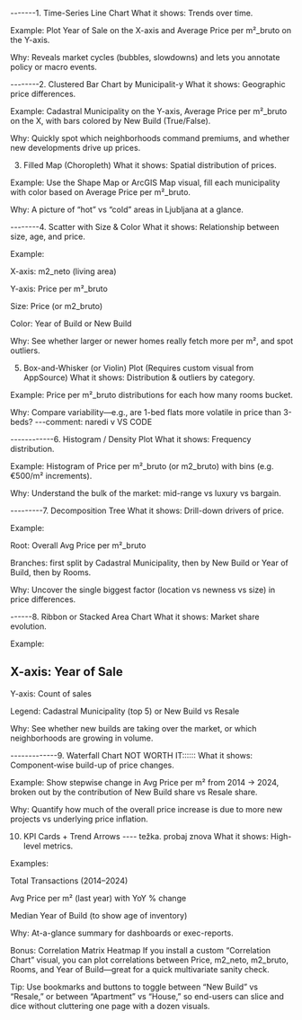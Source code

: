-------1. Time-Series Line Chart
What it shows: Trends over time.

Example: Plot Year of Sale on the X-axis and Average Price per m²_bruto on the Y-axis.

Why: Reveals market cycles (bubbles, slowdowns) and lets you annotate policy or macro events.

--------2. Clustered Bar Chart by Municipalit-y
What it shows: Geographic price differences.

Example: Cadastral Municipality on the Y-axis, Average Price per m²_bruto on the X, with bars colored by New Build (True/False).

Why: Quickly spot which neighborhoods command premiums, and whether new developments drive up prices.

3. Filled Map (Choropleth)
What it shows: Spatial distribution of prices.

Example: Use the Shape Map or ArcGIS Map visual, fill each municipality with color based on Average Price per m²_bruto.

Why: A picture of “hot” vs “cold” areas in Ljubljana at a glance.

--------4. Scatter with Size & Color
What it shows: Relationship between size, age, and price.

Example:

X-axis: m2_neto (living area)

Y-axis: Price per m²_bruto

Size: Price (or m2_bruto)

Color: Year of Build or New Build

Why: See whether larger or newer homes really fetch more per m², and spot outliers.

5. Box-and-Whisker (or Violin) Plot
(Requires custom visual from AppSource)
What it shows: Distribution & outliers by category.

Example: Price per m²_bruto distributions for each how many rooms bucket.

Why: Compare variability—e.g., are 1-bed flats more volatile in price than 3-beds?
---comment: naredi v VS CODE


------------6. Histogram / Density Plot
What it shows: Frequency distribution.

Example: Histogram of Price per m²_bruto (or m2_bruto) with bins (e.g. €500/m² increments).

Why: Understand the bulk of the market: mid-range vs luxury vs bargain.

---------7. Decomposition Tree
What it shows: Drill-down drivers of price.

Example:

Root: Overall Avg Price per m²_bruto

Branches: first split by Cadastral Municipality, then by New Build or Year of Build, then by Rooms.

Why: Uncover the single biggest factor (location vs newness vs size) in price differences.

------8. Ribbon or Stacked Area Chart
What it shows: Market share evolution.

Example:

X-axis: Year of Sale
--
Y-axis: Count of sales

Legend: Cadastral Municipality (top 5) or New Build vs Resale

Why: See whether new builds are taking over the market, or which neighborhoods are growing in volume.

-------------9. Waterfall Chart NOT WORTH IT::::::
What it shows: Component‐wise build-up of price changes.

Example: Show stepwise change in Avg Price per m² from 2014 → 2024, broken out by the contribution of New Build share vs Resale share.

Why: Quantify how much of the overall price increase is due to more new projects vs underlying price inflation.

10. KPI Cards + Trend Arrows  ---- težka. probaj znova
What it shows: High-level metrics.

Examples:

Total Transactions (2014–2024)

Avg Price per m² (last year) with YoY % change

Median Year of Build (to show age of inventory)

Why: At-a-glance summary for dashboards or exec-reports.

Bonus: Correlation Matrix Heatmap
If you install a custom “Correlation Chart” visual, you can plot correlations between Price, m2_neto, m2_bruto, Rooms, and Year of Build—great for a quick multivariate sanity check.

Tip:
Use bookmarks and buttons to toggle between “New Build” vs “Resale,” or between “Apartment” vs “House,” so end-users can slice and dice without cluttering one page with a dozen visuals.